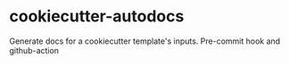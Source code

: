 # cookiecutter-autodocs
Generate docs for a cookiecutter template's inputs. Pre-commit hook and github-action

